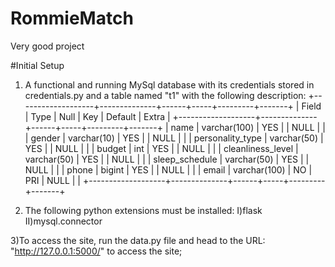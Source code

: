 # RommieMatch
Very good project

#Initial Setup
1) A functional and running MySql database with its credentials stored in credentials.py and a table named "t1" with the following description:
+-------------------+--------------+------+-----+---------+-------+
| Field             | Type         | Null | Key | Default | Extra |
+-------------------+--------------+------+-----+---------+-------+
| name              | varchar(100) | YES  |     | NULL    |       |
| gender            | varchar(10)  | YES  |     | NULL    |       |
| personality_type  | varchar(50)  | YES  |     | NULL    |       |
| budget            | int          | YES  |     | NULL    |       |
| cleanliness_level | varchar(50)  | YES  |     | NULL    |       |
| sleep_schedule    | varchar(50)  | YES  |     | NULL    |       |
| phone             | bigint       | YES  |     | NULL    |       |
| email             | varchar(100) | NO   | PRI | NULL    |       |
+-------------------+--------------+------+-----+---------+-------+

2) The following python extensions must be installed:
   I)flask
   II)mysql.connector
   
3)To access the site, run the data.py file and head to the URL: "http://127.0.0.1:5000/" to access the site;
